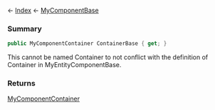 ← [Index](Api-Index) ← [MyComponentBase](VRage.Game.Components.MyComponentBase)

### Summary

```csharp
public MyComponentContainer ContainerBase { get; }
```

This cannot be named Container to not conflict with the definition of Container in MyEntityComponentBase.

### Returns

[MyComponentContainer](VRage.Game.Components.MyComponentContainer)

